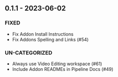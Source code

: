 ## 0.1.1 - 2023-06-02 
 
### FIXED 
- Fix Addon Install Instructions
- Fix Addons Spelling and Links (#54)

### UN-CATEGORIZED 
- Always use Video Editing workspace (#61)
- Include Addon READMEs in Pipeline Docs (#49)

